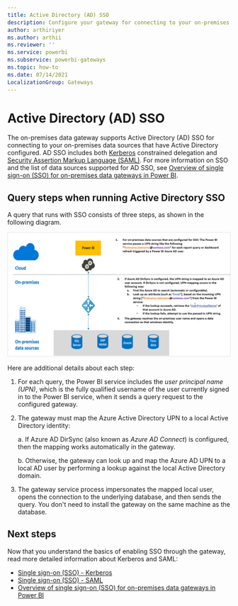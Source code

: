 ```yaml
---
title: Active Directory (AD) SSO
description: Configure your gateway for connecting to your on-premises data sources that have Active Directory configured.
author: arthiriyer
ms.author: arthii
ms.reviewer: ''
ms.service: powerbi
ms.subservice: powerbi-gateways
ms.topic: how-to
ms.date: 07/14/2021
LocalizationGroup: Gateways
---
```


# Active Directory (AD) SSO

The on-premises data gateway supports Active Directory (AD) SSO for connecting to your on-premises data sources that have Active Directory configured. AD SSO includes both [Kerberos](service-gateway-sso-kerberos.md) constrained delegation  and [Security Assertion Markup Language (SAML)](service-gateway-sso-saml.md). For more information on SSO and the list of data sources supported for AD SSO, see [Overview of single sign-on (SSO) for on-premises data gateways in Power BI](service-gateway-sso-overview.md).

## Query steps when running Active Directory SSO

A query that runs with SSO consists of three steps, as shown in the following diagram.

![Active Directory single sign on query steps.](media/service-gateway-active-directory-sso/sso-query-steps.png)

Here are additional details about each step:

1. For each query, the Power BI service includes the *user principal name (UPN)*, which is the fully qualified username of the user currently signed in to the Power BI service, when it sends a query request to the configured gateway.

2. The gateway must map the Azure Active Directory UPN to a local Active Directory identity:

   a. If Azure AD DirSync (also known as *Azure AD Connect*) is configured, then the mapping works automatically in the gateway.

   b.  Otherwise, the gateway can look up and map the Azure AD UPN to a local AD user by performing a lookup against the local Active Directory domain.

3. The gateway service process impersonates the mapped local user, opens the connection to the underlying database, and then sends the query. You don't need to install the gateway on the same machine as the database.

## Next steps

Now that you understand the basics of enabling SSO through the gateway, read more detailed information about Kerberos and SAML:

* [Single sign-on (SSO) - Kerberos](service-gateway-sso-kerberos.md)
* [Single sign-on (SSO) - SAML](service-gateway-sso-saml.md)
* [Overview of single sign-on (SSO) for on-premises data gateways in Power BI](service-gateway-sso-overview.md)
